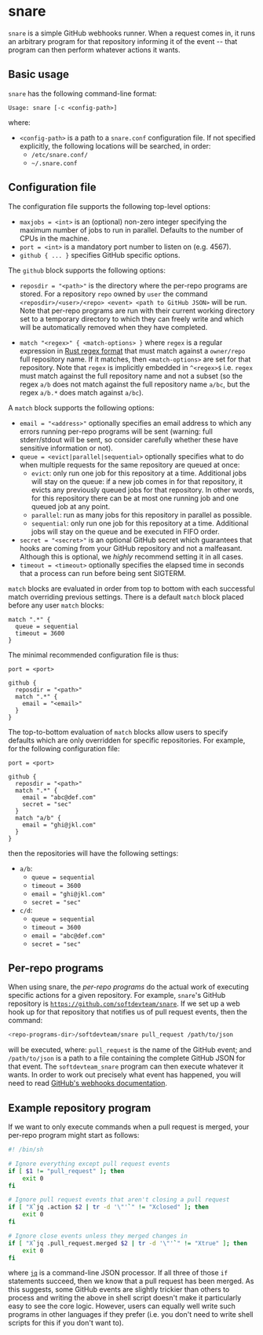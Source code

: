# snare

`snare` is a simple GitHub webhooks runner. When a request comes in, it runs an
arbitrary program for that repository informing it of the event -- that program
can then perform whatever actions it wants.


## Basic usage

`snare` has the following command-line format:

```
Usage: snare [-c <config-path>]
```

where:

 * `<config-path>` is a path to a `snare.conf` configuration file. If not
   specified explicitly, the following locations will be searched, in order:
     * `/etc/snare.conf/`
     * `~/.snare.conf`


## Configuration file

The configuration file supports the following top-level options:

 * `maxjobs = <int>` is an (optional) non-zero integer specifying the maximum
   number of jobs to run in parallel. Defaults to the number of CPUs in the
   machine.
 * `port = <int>` is a mandatory port number to listen on (e.g. 4567).
 * `github { ... }` specifies GitHub specific options.

The `github` block supports the following options:

 * `reposdir = "<path>"` is the directory where the per-repo programs are
   stored. For a repository `repo` owned by `user` the command
   `<reposdir>/<user>/<repo> <event> <path to GitHub JSON>` will be run. Note
   that per-repo programs are run with their current working directory set to a
   temporary directory to which they can freely write and which will be
   automatically removed when they have completed.

  * `match "<regex>" { <match-options> }` where `regex` is a regular expression
    in [Rust regex format](https://docs.rs/regex/) that must match against a
    `owner/repo` full repository name. If it matches, then `<match-options>`
    are set for that repository. Note that `regex` is implicitly embedded in
    `^<regex>$` i.e. `regex` must match against the full repository name and
    not a subset (so the regex `a/b` does not match against the full repository
    name `a/bc`, but the regex `a/b.*` does match against `a/bc`).

A `match` block supports the following options:

 * `email = "<address>"` optionally specifies an email address to which any
   errors running per-repo programs will be sent (warning: full stderr/stdout
   will be sent, so consider carefully whether these have sensitive information
   or not).
 * `queue = <evict|parallel|sequential>` optionally specifies what to do when
   multiple requests for the same repository are queued at once:
     * `evict`: only run one job for this repository at a time. Additional jobs
       will stay on the queue: if a new job comes in for that repository, it
       evicts any previously queued jobs for that repository. In other words,
       for this repository there can be at most one running job and one queued
       job at any point.
     * `parallel`: run as many jobs for this repository in parallel as
       possible.
     * `sequential`: only run one job for this repository at a time. Additional
       jobs will stay on the queue and be executed in FIFO order.
 * `secret = "<secret>"` is an optional GitHub secret which guarantees that
   hooks are coming from your GitHub repository and not a malfeasant. Although
   this is optional, we *highly* recommend setting it in all cases.
 * `timeout = <timeout>` optionally specifies the elapsed time in seconds that
   a process can run before being sent SIGTERM.

`match` blocks are evaluated in order from top to bottom with each successful
match overriding previous settings.  There is a default `match` block placed
before any user `match` blocks:

```
match ".*" {
  queue = sequential
  timeout = 3600
}
```

The minimal recommended configuration file is thus:

```
port = <port>

github {
  reposdir = "<path>"
  match ".*" {
    email = "<email>"
  }
}
```

The top-to-bottom evaluation of `match` blocks allow users to specify defaults
which are only overridden for specific repositories. For example, for the
following configuration file:

```
port = <port>

github {
  reposdir = "<path>"
  match ".*" {
    email = "abc@def.com"
    secret = "sec"
  }
  match "a/b" {
    email = "ghi@jkl.com"
  }
}
```

then the repositories will have the following settings:

  * `a/b`:
    * `queue = sequential`
    * `timeout = 3600`
    * `email = "ghi@jkl.com"`
    * `secret = "sec"`
  * `c/d`:
    * `queue = sequential`
    * `timeout = 3600`
    * `email = "abc@def.com"`
    * `secret = "sec"`


## Per-repo programs

When using snare, the *per-repo programs* do the actual work of executing
specific actions for a given repository.  For example, `snare`'s GitHub
repository is
[`https://github.com/softdevteam/snare`](https://github.com/softdevteam/snare).
If we set up a web hook up for that repository that notifies us of pull request
events, then the command:

```sh
<repo-programs-dir>/softdevteam/snare pull_request /path/to/json
```

will be executed, where: `pull_request` is the name of the GitHub event; and
`/path/to/json` is a path to a file containing the complete GitHub JSON for
that event. The `softdevteam_snare` program can then execute whatever it wants.
In order to work out precisely what event has happened, you will need to read
[GitHub's webhooks documentation](https://developer.github.com/webhooks/).


## Example repository program

If we want to only execute commands when a pull request is merged, your
per-repo program might start as follows:

```sh
#! /bin/sh

# Ignore everything except pull request events
if [ $1 != "pull_request" ]; then
    exit 0
fi

# Ignore pull request events that aren't closing a pull request
if [ "X`jq .action $2 | tr -d '\"'`" != "Xclosed" ]; then
    exit 0
fi

# Ignore close events unless they merged changes in
if [ "X`jq .pull_request.merged $2 | tr -d '\"'`" != "Xtrue" ]; then
    exit 0
fi
```

where [`jq`](https://stedolan.github.io/jq/) is a command-line JSON processor.
If all three of those `if` statements succeed, then we know that a pull request
has been merged. As this suggests, some GitHub events are slightly trickier
than others to process and writing the above in shell script doesn't make it
particularly easy to see the core logic. However, users can equally well write
such programs in other languages if they prefer (i.e. you don't need to write
shell scripts for this if you don't want to).
